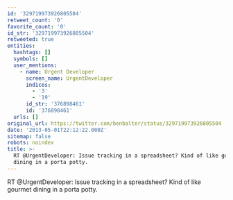 ```yaml
---
id: '329719973926805504'
retweet_count: '0'
favorite_count: '0'
id_str: '329719973926805504'
retweeted: true
entities:
  hashtags: []
  symbols: []
  user_mentions:
    - name: Urgent Developer
      screen_name: UrgentDeveloper
      indices:
        - '3'
        - '19'
      id_str: '376898461'
      id: '376898461'
  urls: []
original_url: https://twitter.com/benbalter/status/329719973926805504
date: '2013-05-01T22:12:22.000Z'
sitemap: false
robots: noindex
title: >-
  RT @UrgentDeveloper: Issue tracking in a spreadsheet? Kind of like gourmet
  dining in a porta potty.
---
```


RT @UrgentDeveloper: Issue tracking in a spreadsheet? Kind of like gourmet dining in a porta potty.